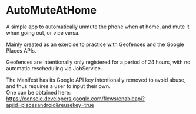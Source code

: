 # AutoMuteAtHome
A simple app to automatically unmute the phone when at home, and mute it when going out, or vice versa.

Mainly created as an exercise to practice with Geofences and the Google Places APIs.

Geofences are intentionally only registered for a period of 24 hours, with no automatic rescheduling via JobService.

The Manifest has its Google API key intentionally removed to avoid abuse, and thus requires a user to input their own.  
One can be obtained here: https://console.developers.google.com/flows/enableapi?apiid=placesandroid&reusekey=true
